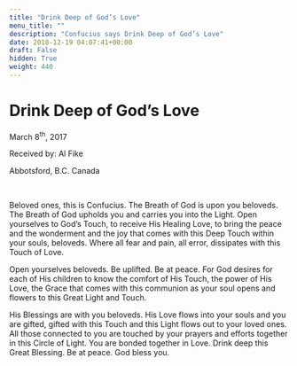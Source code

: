 ```yaml
---
title: "Drink Deep of God’s Love"
menu_title: ""
description: "Confucius says Drink Deep of God’s Love"
date: 2018-12-19 04:07:41+00:00
draft: False
hidden: True
weight: 440
---
```

# Drink Deep of God’s Love

March 8<sup>th</sup>, 2017

Received by: Al Fike

Abbotsford, B.C. Canada

 

Beloved ones, this is Confucius. The Breath of God is upon you beloveds. The Breath of God upholds you and carries you into the Light. Open yourselves to God’s Touch, to receive His Healing Love, to bring the peace and the wonderment and the joy that comes with this Deep Touch within your souls, beloveds. Where all fear and pain, all error, dissipates with this Touch of Love.

Open yourselves beloveds. Be uplifted. Be at peace. For God desires for each of His children to know the comfort of His Touch, the power of His Love, the Grace that comes with this communion as your soul opens and flowers to this Great Light and Touch.

His Blessings are with you beloveds. His Love flows into your souls and you are gifted, gifted with this Touch and this Light flows out to your loved ones. All those connected to you are touched by your prayers and efforts together in this Circle of Light. You are bonded together in Love. Drink deep this Great Blessing. Be at peace. God bless you.